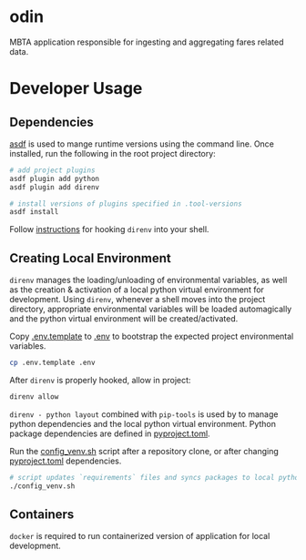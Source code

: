 # odin

MBTA application responsible for ingesting and aggregating fares related data. 

# Developer Usage

## Dependencies

[asdf](https://asdf-vm.com/) is used to mange runtime versions using the command line. Once installed, run the following in the root project directory:

```sh
# add project plugins
asdf plugin add python
asdf plugin add direnv

# install versions of plugins specified in .tool-versions
asdf install
```

Follow [instructions](https://direnv.net/) for hooking `direnv` into your shell. 

## Creating Local Environment

`direnv` manages the loading/unloading of environmental variables, as well as the creation & activation of a local python virtual environment for development. Using `direnv`, whenever a shell moves into the project directory, appropriate environmental variables will be loaded automagically and the python virtual environment will be created/activated.

Copy [.env.template](.env.template) to [.env](.env) to bootstrap the expected project environmental variables.
```sh
cp .env.template .env
```

After `direnv` is properly hooked, allow in project:
```sh
direnv allow
```

`direnv - python layout` combined with `pip-tools` is used by to manage python dependencies and the local python virtual environment. Python package dependencies are defined in [pyproject.toml](pyproject.toml). 

Run the [config_venv.sh](config_venv.sh) script after a repository clone, or after changing [pyproject.toml](pyproject.toml) dependencies.
```sh
# script updates `requirements` files and syncs packages to local python virtual environment.
./config_venv.sh
```

## Containers

`docker` is required to run containerized version of application for local development.
